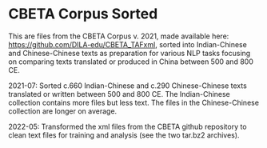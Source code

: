 # CBETA Corpus Sorted

This are files from the CBETA Corpus v. 2021, made available here: https://github.com/DILA-edu/CBETA_TAFxml, sorted into Indian-Chinese and Chinese-Chinese texts as preparation for various NLP tasks focusing on comparing texts translated or produced in China between 500 and 800 CE.

2021-07: Sorted c.660 Indian-Chinese and c.290 Chinese-Chinese texts translated or written between 500 and 800 CE. The Indian-Chinese collection contains more files but less text. The files in the Chinese-Chinese collection are longer on average.

2022-05: Transformed the xml files from the CBETA github repository to clean text files for training and analysis (see the two tar.bz2 archives).



